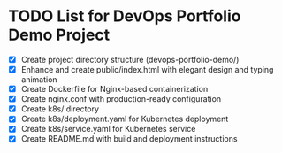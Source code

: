 # TODO List for DevOps Portfolio Demo Project

- [x] Create project directory structure (devops-portfolio-demo/)
- [x] Enhance and create public/index.html with elegant design and typing animation
- [x] Create Dockerfile for Nginx-based containerization
- [x] Create nginx.conf with production-ready configuration
- [x] Create k8s/ directory
- [x] Create k8s/deployment.yaml for Kubernetes deployment
- [x] Create k8s/service.yaml for Kubernetes service
- [x] Create README.md with build and deployment instructions
